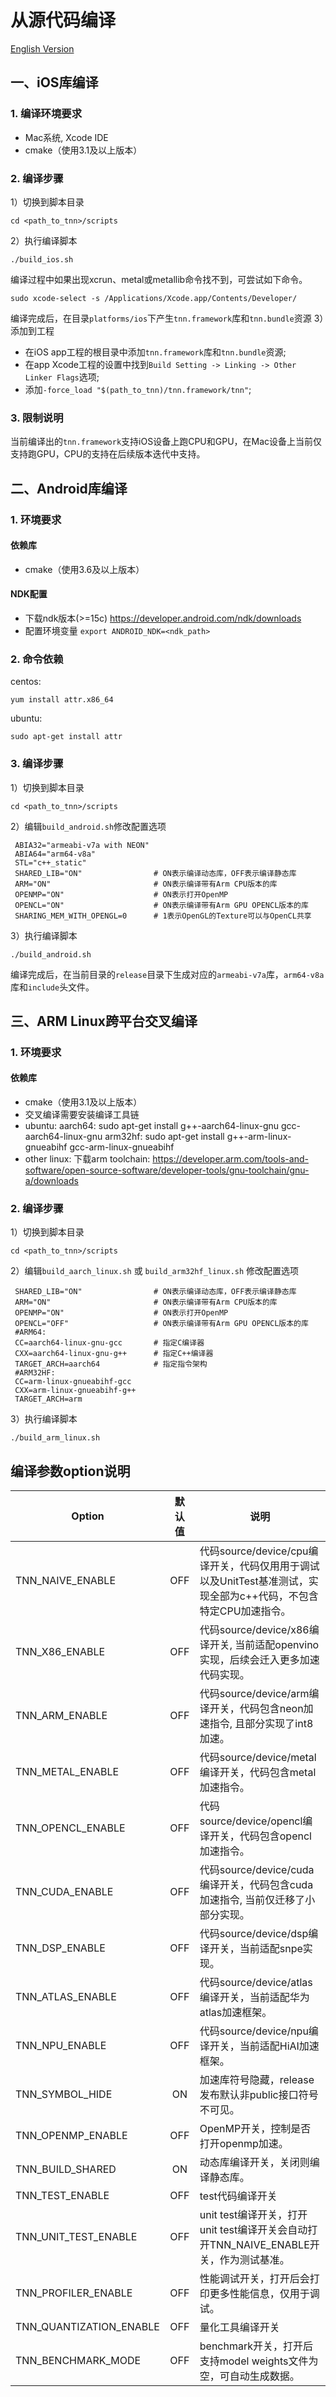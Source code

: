 # 从源代码编译

[English Version](../../en/user/compile_en.md)

## 一、iOS库编译
### 1. 编译环境要求
  - Mac系统, Xcode IDE
  - cmake（使用3.1及以上版本）

### 2. 编译步骤
1）切换到脚本目录
```
cd <path_to_tnn>/scripts
```
2）执行编译脚本
```
./build_ios.sh
```
编译过程中如果出现xcrun、metal或metallib命令找不到，可尝试如下命令。
```
sudo xcode-select -s /Applications/Xcode.app/Contents/Developer/
```
编译完成后，在目录`platforms/ios`下产生`tnn.framework`库和`tnn.bundle`资源
3）添加到工程  

  - 在iOS app工程的根目录中添加`tnn.framework`库和`tnn.bundle`资源;  
  - 在app Xcode工程的设置中找到`Build Setting -> Linking -> Other Linker Flags`选项;  
  - 添加`-force_load "$(path_to_tnn)/tnn.framework/tnn"`;  

### 3. 限制说明

当前编译出的`tnn.framework`支持iOS设备上跑CPU和GPU，在Mac设备上当前仅支持跑GPU，CPU的支持在后续版本迭代中支持。

## 二、Android库编译
### 1. 环境要求
#### 依赖库
  - cmake（使用3.6及以上版本）

#### NDK配置
  - 下载ndk版本(>=15c)  <https://developer.android.com/ndk/downloads>
  - 配置环境变量 `export ANDROID_NDK=<ndk_path>`
### 2. 命令依赖
centos:
```shell script
yum install attr.x86_64
```
ubuntu:
```shell script
sudo apt-get install attr
```
### 3. 编译步骤
1）切换到脚本目录
```
cd <path_to_tnn>/scripts
```
2）编辑`build_android.sh`修改配置选项 
```
 ABIA32="armeabi-v7a with NEON"
 ABIA64="arm64-v8a"
 STL="c++_static"
 SHARED_LIB="ON"                # ON表示编译动态库，OFF表示编译静态库
 ARM="ON"                       # ON表示编译带有Arm CPU版本的库
 OPENMP="ON"                    # ON表示打开OpenMP
 OPENCL="ON"                    # ON表示编译带有Arm GPU OPENCL版本的库
 SHARING_MEM_WITH_OPENGL=0      # 1表示OpenGL的Texture可以与OpenCL共享
```
3）执行编译脚本
```
./build_android.sh
```
编译完成后，在当前目录的`release`目录下生成对应的`armeabi-v7a`库，`arm64-v8a`库和`include`头文件。

## 三、ARM Linux跨平台交叉编译

### 1. 环境要求
#### 依赖库
  - cmake（使用3.1及以上版本）
  - 交叉编译需要安装编译工具链
  - ubuntu: aarch64: sudo apt-get install g++-aarch64-linux-gnu  gcc-aarch64-linux-gnu
            arm32hf: sudo apt-get install g++-arm-linux-gnueabihf gcc-arm-linux-gnueabihf
  - other linux: 下载arm toolchain: https://developer.arm.com/tools-and-software/open-source-software/developer-tools/gnu-toolchain/gnu-a/downloads
### 2. 编译步骤
1）切换到脚本目录
```
cd <path_to_tnn>/scripts
```
2）编辑`build_aarch_linux.sh` 或 `build_arm32hf_linux.sh` 修改配置选项 
```
 SHARED_LIB="ON"                # ON表示编译动态库，OFF表示编译静态库
 ARM="ON"                       # ON表示编译带有Arm CPU版本的库
 OPENMP="ON"                    # ON表示打开OpenMP
 OPENCL="OFF"                   # ON表示编译带有Arm GPU OPENCL版本的库
 #ARM64:
 CC=aarch64-linux-gnu-gcc       # 指定C编译器
 CXX=aarch64-linux-gnu-g++      # 指定C++编译器
 TARGET_ARCH=aarch64            # 指定指令架构
 #ARM32HF:
 CC=arm-linux-gnueabihf-gcc       
 CXX=arm-linux-gnueabihf-g++      
 TARGET_ARCH=arm
```
3）执行编译脚本
```
./build_arm_linux.sh
```

## 编译参数option说明

|Option|默认值|说明|
|------|:---:|----|
|TNN_NAIVE_ENABLE| OFF | 代码source/device/cpu编译开关，代码仅用用于调试以及UnitTest基准测试，实现全部为c++代码，不包含特定CPU加速指令。|
|TNN_X86_ENABLE| OFF | 代码source/device/x86编译开关, 当前适配openvino实现，后续会迁入更多加速代码实现。|
|TNN_ARM_ENABLE| OFF | 代码source/device/arm编译开关，代码包含neon加速指令, 且部分实现了int8加速。|
|TNN_METAL_ENABLE| OFF | 代码source/device/metal编译开关，代码包含metal加速指令。|
|TNN_OPENCL_ENABLE| OFF | 代码source/device/opencl编译开关，代码包含opencl加速指令。|
|TNN_CUDA_ENABLE| OFF | 代码source/device/cuda编译开关，代码包含cuda加速指令, 当前仅迁移了小部分实现。|
|TNN_DSP_ENABLE| OFF | 代码source/device/dsp编译开关，当前适配snpe实现。|
|TNN_ATLAS_ENABLE| OFF | 代码source/device/atlas编译开关，当前适配华为atlas加速框架。|
|TNN_NPU_ENABLE| OFF | 代码source/device/npu编译开关，当前适配HiAI加速框架。|
|TNN_SYMBOL_HIDE| ON | 加速库符号隐藏，release发布默认非public接口符号不可见。|
|TNN_OPENMP_ENABLE| OFF | OpenMP开关，控制是否打开openmp加速。|
|TNN_BUILD_SHARED| ON | 动态库编译开关，关闭则编译静态库。|
|TNN_TEST_ENABLE| OFF | test代码编译开关|
|TNN_UNIT_TEST_ENABLE| OFF | unit test编译开关，打开unit test编译开关会自动打开TNN_NAIVE_ENABLE开关，作为测试基准。|
|TNN_PROFILER_ENABLE| OFF | 性能调试开关，打开后会打印更多性能信息，仅用于调试。|
|TNN_QUANTIZATION_ENABLE| OFF | 量化工具编译开关|
|TNN_BENCHMARK_MODE| OFF | benchmark开关，打开后支持model weights文件为空，可自动生成数据。|
